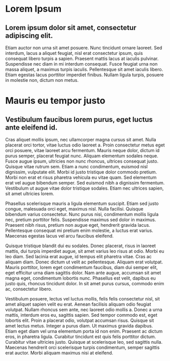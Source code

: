# Lorem Ipsum

## Lorem ipsum dolor sit amet, consectetur adipiscing elit. 

Etiam auctor non urna sit amet posuere. Nunc tincidunt ornare laoreet. Sed interdum, lacus a aliquet feugiat, nisl erat consectetur ipsum, quis consequat libero turpis a sapien. Praesent mattis lacus at iaculis pulvinar. Suspendisse nec diam in mi interdum consequat. Fusce feugiat urna non massa aliquet, a maximus turpis iaculis. Pellentesque sit amet iaculis libero. Etiam egestas lacus porttitor imperdiet finibus. Nullam ligula turpis, posuere in molestie non, dictum non metus.


# Mauris eu tempor justo
## Vestibulum faucibus lorem purus, eget luctus ante eleifend id. 

Cras aliquet mollis ipsum, nec ullamcorper magna cursus sit amet. Nulla placerat orci tortor, vitae luctus odio laoreet a. Proin consectetur metus eget orci posuere, vitae laoreet arcu fermentum. Mauris neque dolor, dictum id purus semper, placerat feugiat nunc. Aliquam elementum sodales neque. Fusce augue ipsum, ultricies non nunc rhoncus, ultrices consequat justo. Quisque vitae rutrum sem. Etiam a nunc condimentum, euismod nisl dignissim, vulputate elit. Morbi id justo tristique dolor commodo pretium. Morbi non erat et risus pharetra vehicula eu vitae quam. Sed elementum erat vel augue bibendum semper. Sed euismod nibh a dignissim fermentum. Vestibulum ut augue vitae dolor tristique sodales. Etiam nec ultrices sapien, sit amet ultricies lorem.

Phasellus scelerisque mauris a ligula elementum suscipit. Etiam sed justo congue, malesuada orci eget, maximus nisl. Nulla facilisi. Quisque bibendum varius consectetur. Nunc purus nisi, condimentum mollis ligula nec, pretium porttitor felis. Suspendisse maximus sed dolor in maximus. Praesent nibh risus, pretium non augue eget, hendrerit gravida lacus. Pellentesque consequat mi pretium enim molestie, a luctus erat varius. Maecenas egestas lacus vel arcu faucibus eleifend.

Quisque tristique blandit dui eu sodales. Donec placerat, risus in laoreet mattis, dui turpis imperdiet augue, sit amet varius leo risus at odio. Morbi eu leo diam. Sed lacinia erat augue, id tempus elit pharetra vitae. Cras ac aliquam diam. Donec dictum ut velit ac pellentesque. Aliquam erat volutpat. Mauris porttitor, lorem eget condimentum faucibus, diam dui semper elit, eget efficitur urna diam sagittis dolor. Nam ante augue, accumsan sit amet magna eget, condimentum lobortis nunc. Phasellus est velit, dapibus eu justo quis, rhoncus tincidunt dolor. In sit amet purus cursus, commodo enim ac, consectetur libero.

Vestibulum posuere, lectus vel luctus mollis, felis felis consectetur nisl, sit amet aliquet sapien velit eu erat. Aenean facilisis aliquam odio feugiat volutpat. Nullam rhoncus sem ante, nec laoreet odio mollis a. Donec a urna mattis, interdum eros eu, sagittis sapien. Sed tempor commodo est, eget lobortis elit. Proin a placerat odio, volutpat accumsan risus. Quisque sit amet lectus metus. Integer a purus diam. Ut maximus gravida dapibus. Etiam eget diam vel urna elementum porta id non enim. Praesent ac dictum eros, in pharetra ligula. Curabitur tincidunt est quis felis porttitor dictum. Curabitur vitae ultricies justo. Quisque at scelerisque leo, sed sagittis nulla. Maecenas hendrerit orci scelerisque turpis condimentum, semper sagittis erat auctor. Morbi aliquam maximus nisi at eleifend.